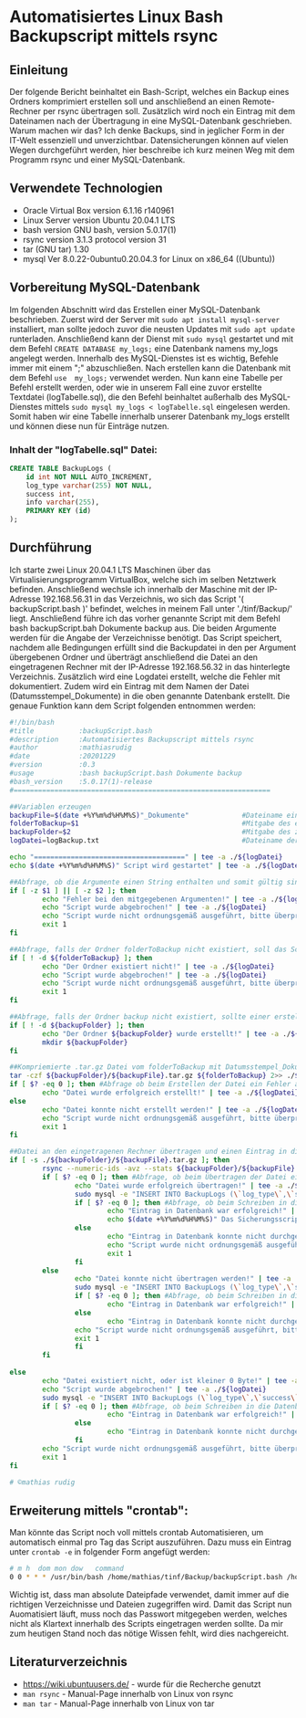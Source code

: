 # Automatisiertes Linux Bash Backupscript mittels rsync

## Einleitung

Der folgende Bericht beinhaltet ein Bash-Script, welches ein Backup eines Ordners komprimiert erstellen soll und anschließend an einen Remote-Rechner per rsync übertragen soll. Zusätzlich wird noch ein Eintrag mit dem Dateinamen nach der Übertragung in eine MySQL-Datenbank geschrieben. Warum machen wir das? Ich denke Backups, sind in jeglicher Form in der IT-Welt essenziell und unverzichtbar. Datensicherungen können auf vielen Wegen durchgeführt werden, hier beschreibe ich kurz meinen Weg mit dem Programm rsync und einer MySQL-Datenbank.

## Verwendete Technologien

* Oracle Virtual Box version 6.1.16 r140961
* Linux Server version Ubuntu 20.04.1 LTS
* bash version GNU bash, version 5.0.17(1)
* rsync version 3.1.3  protocol version 31
* tar (GNU tar) 1.30
* mysql  Ver 8.0.22-0ubuntu0.20.04.3 for Linux on x86_64 ((Ubuntu))


## Vorbereitung MySQL-Datenbank

Im folgenden Abschnitt wird das Erstellen einer MySQL-Datenbank beschrieben. Zuerst wird der Server mit `sudo apt install mysql-server` installiert, man sollte jedoch zuvor die neusten Updates mit `sudo apt update` runterladen. Anschließend kann der Dienst mit `sudo mysql` gestartet und mit dem Befehl `CREATE DATABASE my_logs;` eine Datenbank namens my_logs angelegt werden. Innerhalb des MySQL-Dienstes ist es wichtig, Befehle immer mit einem ";" abzuschließen. Nach erstellen kann die Datenbank mit dem Befehl `use  my_logs;` verwendet werden. Nun kann eine Tabelle per Befehl erstellt werden, oder wie in unserem Fall eine zuvor erstellte Textdatei (logTabelle.sql), die den Befehl beinhaltet außerhalb des MySQL-Dienstes mittels `sudo mysql my_logs < logTabelle.sql` eingelesen werden. Somit haben wir eine Tabelle innerhalb unserer Datenbank my_logs erstellt und können diese nun für Einträge nutzen.

### Inhalt der "logTabelle.sql" Datei:
```sql
CREATE TABLE BackupLogs (
    id int NOT NULL AUTO_INCREMENT,
    log_type varchar(255) NOT NULL,
    success int,
    info varchar(255),
    PRIMARY KEY (id)
);
```

## Durchführung

Ich starte zwei Linux 20.04.1 LTS Maschinen über das Virtualisierungsprogramm VirtualBox, welche sich im selben Netztwerk befinden. Anschließend wechsle ich innerhalb der Maschine mit der IP-Adresse 192.168.56.31 in das Verzeichnis, wo sich das Script '( backupScript.bash )' befindet, welches in meinem Fall unter './tinf/Backup/' liegt. Anschließend führe ich das vorher genannte Script mit dem Befehl bash backupScript.bah Dokumente backup aus. Die beiden Argumente werden für die Angabe der Verzeichnisse benötigt. Das Script speichert, nachdem alle Bedingungen erfüllt sind die Backupdatei in den per Argument übergebenen Ordner und überträgt anschließend die Datei an den eingetragenen Rechner mit der IP-Adresse 192.168.56.32 in das hinterlegte Verzeichnis. Zusätzlich wird eine Logdatei erstellt, welche die Fehler mit dokumentiert. Zudem wird ein Eintrag mit dem Namen der Datei (Datumsstempel_Dokumente) in die oben genannte Datenbank erstellt. Die genaue Funktion kann dem Script folgenden entnommen werden:

```bash
#!/bin/bash
#title           :backupScript.bash
#description     :Automatisiertes Backupscript mittels rsync
#author          :mathiasrudig
#date            :20201229
#version         :0.3    
#usage           :bash backupScript.bash Dokumente backup
#bash_version    :5.0.17(1)-release
#===============================================================

##Variablen erzeugen
backupFile=$(date +%Y%m%d%H%M%S)"_Dokumente"             #Dateiname einer Variable zuweisen
folderToBackup=$1                                        #Mitgabe des erstem Argument - Der Ordner aus dem ein Backup erstellt werden soll
backupFolder=$2                                          #Mitgabe des zweitem Argument - Der Ordner in dem das komprimierte Backup gespeichert werden soll
logDatei=logBackup.txt                                   #Dateiname der Logdatei einer Variable zuweisen

echo "=====================================" | tee -a ./${logDatei}
echo $(date +%Y%m%d%H%M%S)" Script wird gestartet" | tee -a ./${logDatei}

##Abfrage, ob die Argumente einen String enthalten und somit gültig sind
if [ -z $1 ] || [ -z $2 ]; then
        echo "Fehler bei den mitgegebenen Argumenten!" | tee -a ./${logDatei}
        echo "Script wurde abgebrochen!" | tee -a ./${logDatei}
        echo "Script wurde nicht ordnungsgemäß ausgeführt, bitte überprüfen Sie die logBackup.txt"
        exit 1
fi

##Abfrage, falls der Ordner folderToBackup nicht existiert, soll das Script beendet werden
if [ ! -d ${folderToBackup} ]; then
        echo "Der Ordner existiert nicht!" | tee -a ./${logDatei}
        echo "Script wurde abgebrochen!" | tee -a ./${logDatei}
        echo "Script wurde nicht ordnungsgemäß ausgeführt, bitte überprüfen Sie die logBackup.txt"
        exit 1
fi

##Abfrage, falls der Ordner backup nicht existiert, sollte einer erstellt werden
if [ ! -d ${backupFolder} ]; then
        echo "Der Ordner ${backupFolder} wurde erstellt!" | tee -a ./${logDatei}
        mkdir ${backupFolder}
fi

##Kompriemierte .tar.gz Datei vom folderToBackup mit Datumsstempel_Dokumente als Dateinamen innerhalb dem backupFolder erstellen
tar -czf ${backupFolder}/${backupFile}.tar.gz ${folderToBackup} 2>> ./${logDatei}
if [ $? -eq 0 ]; then #Abfrage ob beim Erstellen der Datei ein Fehler aufgetreten ist
        echo "Datei wurde erfolgreich erstellt!" | tee -a ./${logDatei}
else
        echo "Datei konnte nicht erstellt werden!" | tee -a ./${logDatei}
        echo "Script wurde nicht ordnungsgemäß ausgeführt, bitte überprüfen Sie die logBackup.txt"
        exit 1
fi

##Datei an den eingetragenen Rechner übertragen und einen Eintrag in die Datebank my_logs erstellen
if [ -s ./${backupFolder}/${backupFile}.tar.gz ]; then
        rsync --numeric-ids -avz --stats ${backupFolder}/${backupFile}.tar.gz mathias@192.168.56.32:/home/mathias/tinf 2>> ./${logDatei} #Dateiübertragung per ssh
        if [ $? -eq 0 ]; then #Abfrage, ob beim Übertragen der Datei ein Fehler aufgetreten ist
                echo "Datei wurde erfolgreich übertragen!" | tee -a ./${logDatei}
                sudo mysql -e "INSERT INTO BackupLogs (\`log_type\`,\`success\`,\`info\`) VALUES ('SYS_BACKUP',1,'$backupFile');" my_logs 2>> ./${logDatei} #Schreiben in eine Datenbank mit success 1
                if [ $? -eq 0 ]; then #Abfrage, ob beim Schreiben in die Datenbank ein Fehler aufgetreten ist
                        echo "Eintrag in Datenbank war erfolgreich!" | tee -a ./${logDatei}
                        echo $(date +%Y%m%d%H%M%S)" Das Sicherungsscript wurde erfolgreich ausgeführt!" | tee -a ./${logDatei}
                else
                        echo "Eintrag in Datenbank konnte nicht durchgeführt werden!" | tee -a ./${logDatei}
                        echo "Script wurde nicht ordnungsgemäß ausgeführt, bitte überprüfen Sie die logBackup.txt"
                        exit 1
                fi
        else
                echo "Datei konnte nicht übertragen werden!" | tee -a ./${logDatei}
                sudo mysql -e "INSERT INTO BackupLogs (\`log_type\`,\`success\`,\`info\`) VALUES ('SYS_BACKUP',0,'$backupFile');" my_logs 2>> ./${logDatei} #Schreiben in eine Datenbank mit success 0
                if [ $? -eq 0 ]; then #Abfrage, ob beim Schreiben in die Datenbank ein Fehler aufgetreten ist
                        echo "Eintrag in Datenbank war erfolgreich!" | tee -a ./${logDatei}
                else
                        echo "Eintrag in Datenbank konnte nicht durchgeführt werden!" | tee -a ./${logDatei}
                echo "Script wurde nicht ordnungsgemäß ausgeführt, bitte überprüfen Sie die logBackup.txt"
                exit 1
                fi
        fi
        
else
        echo "Datei existiert nicht, oder ist kleiner 0 Byte!" | tee -a ./${logDatei}
        echo "Script wurde abgebrochen!" | tee -a ./${logDatei}
        sudo mysql -e "INSERT INTO BackupLogs (\`log_type\`,\`success\`,\`info\`) VALUES ('SYS_BACKUP',0,'$backupFile');" my_logs 2>> ./${logDatei} #Schreiben in eine Datenbank mit success 0
        if [ $? -eq 0 ]; then #Abfrage, ob beim Schreiben in die Datenbank ein Fehler aufgetreten ist
                        echo "Eintrag in Datenbank war erfolgreich!" | tee -a ./${logDatei}
                else
                        echo "Eintrag in Datenbank konnte nicht durchgeführt werden!" | tee -a ./${logDatei}
                fi
        echo "Script wurde nicht ordnungsgemäß ausgeführt, bitte überprüfen Sie die logBackup.txt"
        exit 1
fi

# ©mathias rudig
```
## Erweiterung mittels "crontab":
Man könnte das Script noch voll mittels crontab Automatisieren, um automatisch einmal pro Tag das Script auszuführen. Dazu muss ein Eintrag unter `crontab -e` in folgender Form angefügt werden:  
```bash
# m h  dom mon dow   command
0 0 * * * /usr/bin/bash /home/mathias/tinf/Backup/backupScript.bash /home/mathias/tinf/Backup/Dokumente /home/mathias/tinf/Backup/backup
```
Wichtig ist, dass man absolute Dateipfade verwendet, damit immer auf die richtigen Verzeichnisse und Dateien zugegriffen wird. Damit das Script nun Auomatisiert läuft, muss noch das Passwort mitgegeben werden, welches nicht als Klartext innerhalb des Scripts eingetragen werden sollte. Da mir zum heutigen Stand noch das nötige Wissen fehlt, wird dies nachgereicht.

## Literaturverzeichnis

* https://wiki.ubuntuusers.de/ - wurde für die Recherche genutzt
* `man rsync` - Manual-Page innerhalb von Linux von rsync
* `man tar` - Manual-Page innerhalb von Linux von tar


                
